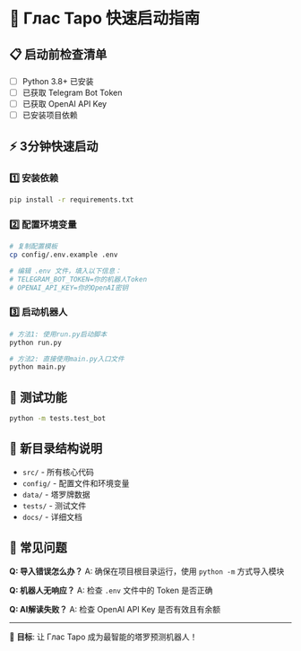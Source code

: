 # 🚀 Глас Таро 快速启动指南

## 📋 启动前检查清单

- [ ] Python 3.8+ 已安装
- [ ] 已获取 Telegram Bot Token
- [ ] 已获取 OpenAI API Key
- [ ] 已安装项目依赖

## ⚡ 3分钟快速启动

### 1️⃣ 安装依赖
```bash
pip install -r requirements.txt
```

### 2️⃣ 配置环境变量
```bash
# 复制配置模板
cp config/.env.example .env

# 编辑 .env 文件，填入以下信息：
# TELEGRAM_BOT_TOKEN=你的机器人Token
# OPENAI_API_KEY=你的OpenAI密钥
```

### 3️⃣ 启动机器人
```bash
# 方法1: 使用run.py启动脚本
python run.py

# 方法2: 直接使用main.py入口文件
python main.py
```

## 🧪 测试功能
```bash
python -m tests.test_bot
```

## 📁 新目录结构说明

- `src/` - 所有核心代码
- `config/` - 配置文件和环境变量
- `data/` - 塔罗牌数据
- `tests/` - 测试文件
- `docs/` - 详细文档

## 🔧 常见问题

**Q: 导入错误怎么办？**
A: 确保在项目根目录运行，使用 `python -m` 方式导入模块

**Q: 机器人无响应？**
A: 检查 `.env` 文件中的 Token 是否正确

**Q: AI解读失败？**
A: 检查 OpenAI API Key 是否有效且有余额

---

🎯 **目标**: 让 Глас Таро 成为最智能的塔罗预测机器人！